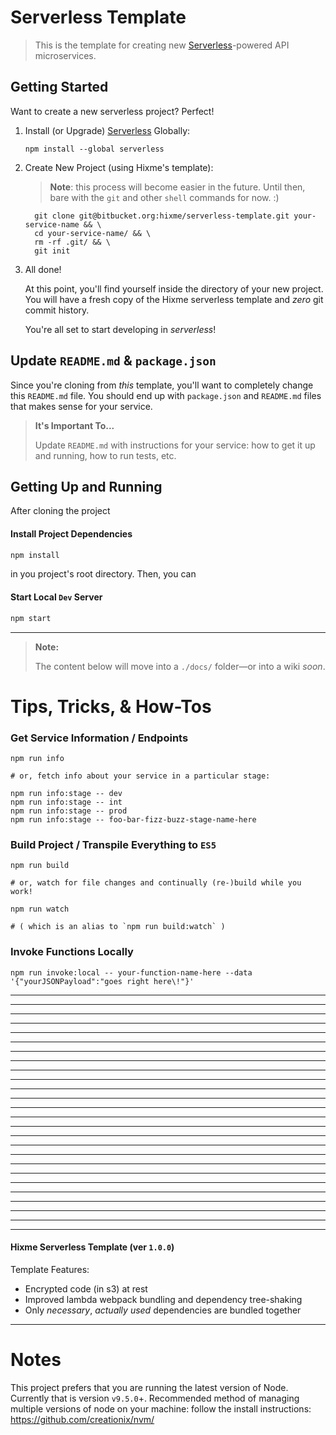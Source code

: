 # Serverless Template

> This is the template for creating new [Serverless](https://serverless.com/ "Build auto-scaling, pay-per-execution, event-driven apps on AWS Lambda")-powered API microservices.

## Getting Started

Want to create a new serverless project? Perfect!

1.  Install (or Upgrade) [Serverless](https://serverless.com/ "Build auto-scaling, pay-per-execution, event-driven apps on AWS Lambda") Globally:

        npm install --global serverless

2.  Create New Project (using Hixme's template):

    > **Note**:
    > this process will become easier in the future.
    > Until then, bare with the `git` and other `shell` commands for now. :)

          git clone git@bitbucket.org:hixme/serverless-template.git your-service-name && \
          cd your-service-name/ && \
          rm -rf .git/ && \
          git init

3.  All done!

    At this point, you'll find yourself inside the directory of your new project.
    You will have a fresh copy of the Hixme serverless template and _zero_ git commit history.

    You're all set to start developing in _serverless_!

## Update `README.md` & `package.json`

Since you're cloning from _this_ template, you'll want to completely change this `README.md` file. You should end up with `package.json` and `README.md` files that makes sense for your service.

> **It's Important To...**
>
> Update `README.md` with instructions for your service: how to get it up and running, how to run tests, etc.

## Getting Up and Running

After cloning the project

#### Install Project Dependencies

```bash
npm install
```

in you project's root directory. Then, you can

#### Start Local `Dev` Server

```bash
npm start
```


* * *

> **Note:**
>
> The content below will move into a `./docs/` folder—or into a wiki _soon_.

# Tips, Tricks, & How-Tos

### Get Service Information / Endpoints

    npm run info

    # or, fetch info about your service in a particular stage:

    npm run info:stage -- dev
    npm run info:stage -- int
    npm run info:stage -- prod
    npm run info:stage -- foo-bar-fizz-buzz-stage-name-here

### Build Project / Transpile Everything to `ES5`

    npm run build

    # or, watch for file changes and continually (re-)build while you work!

    npm run watch

    # ( which is an alias to `npm run build:watch` )

### Invoke Functions Locally

    npm run invoke:local -- your-function-name-here --data '{"yourJSONPayload":"goes right here\!"}'

* * *

* * *

* * *

* * *

* * *

* * *

* * *

* * *

* * *

* * *

* * *

* * *

* * *

* * *

* * *

* * *

* * *

* * *

* * *

* * *

* * *

* * *

* * *

* * *

* * *

* * *

#### Hixme Serverless Template (ver `1.0.0`)

Template Features:

-   Encrypted code (in s3) at rest
-   Improved lambda webpack bundling and dependency tree-shaking
-   Only _necessary_, _actually used_ dependencies are bundled together

[serverless]: https://serverless.com/ "Build auto-scaling, pay-per-execution, event-driven apps on AWS Lambda"



****

# Notes
This project prefers that you are running the latest version of Node. Currently that is version `v9.5.0`+. Recommended method of managing multiple versions of node on your machine: follow the install instructions: https://github.com/creationix/nvm/
